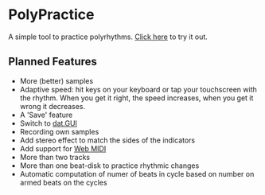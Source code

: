 # PolyPractice

A simple tool to practice polyrhythms. [Click here](https://erniejunior.github.io/PolyPractice/) to try it out.

## Planned Features

* More (better) samples
* Adaptive speed: hit keys on your keyboard or tap your touchscreen with the rhythm. When you get it right, the speed increases, when you get it wrong it decreases.
* A 'Save' feature
* Switch to [dat.GUI](https://github.com/dataarts/dat.gui)
* Recording own samples
* Add stereo effect to match the sides of the indicators
* Add support for [Web MIDI](https://github.com/djipco/webmidi)
* More than two tracks
* More than one beat-disk to practice rhythmic changes
* Automatic computation of numer of beats in cycle based on number on armed beats on the cycles
